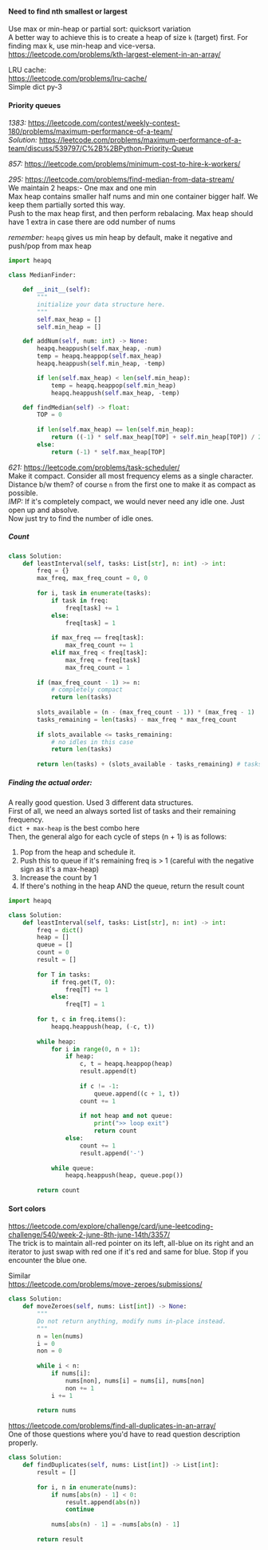 #### Need to find nth smallest or largest
Use max or min-heap or partial sort: quicksort variation <br />
A better way to achieve this is to create a heap of size `k` (target) first. For finding max k, use min-heap and vice-versa. <br />
https://leetcode.com/problems/kth-largest-element-in-an-array/

LRU cache:  <br /> https://leetcode.com/problems/lru-cache/ <br />
Simple dict py-3

#### Priority queues
*1383:* https://leetcode.com/contest/weekly-contest-180/problems/maximum-performance-of-a-team/ <br />
*Solution:* https://leetcode.com/problems/maximum-performance-of-a-team/discuss/539797/C%2B%2BPython-Priority-Queue

*857:* https://leetcode.com/problems/minimum-cost-to-hire-k-workers/

*295:* https://leetcode.com/problems/find-median-from-data-stream/ <br />
We maintain 2 heaps:- One max and one min <br />
Max heap contains smaller half nums and min one container bigger half. We keep them partially sorted this way. <br />
Push to the max heap first, and then perform rebalacing. Max heap should have 1 extra in case there are odd number of nums <br />

_remember:_ `heapq` gives us min heap by default, make it negative and push/pop from max heap
```py
import heapq

class MedianFinder:

    def __init__(self):
        """
        initialize your data structure here.
        """
        self.max_heap = []
        self.min_heap = []

    def addNum(self, num: int) -> None:
        heapq.heappush(self.max_heap, -num)
        temp = heapq.heappop(self.max_heap)
        heapq.heappush(self.min_heap, -temp)

        if len(self.max_heap) < len(self.min_heap):
            temp = heapq.heappop(self.min_heap)
            heapq.heappush(self.max_heap, -temp)

    def findMedian(self) -> float:
        TOP = 0
        
        if len(self.max_heap) == len(self.min_heap):
            return ((-1) * self.max_heap[TOP] + self.min_heap[TOP]) / 2
        else:
            return (-1) * self.max_heap[TOP]
```

*621:* https://leetcode.com/problems/task-scheduler/ <br />
Make it compact. Consider all most frequency elems as a single character. <br />
Distance b/w them? of course `n` from the first one to make it as compact as possible. <br />
_IMP:_ If it's completely compact, we would never need any idle one. Just open up and absolve. <br />
Now just try to find the number of idle ones.
##### Count
```py
class Solution:
    def leastInterval(self, tasks: List[str], n: int) -> int:
        freq = {}
        max_freq, max_freq_count = 0, 0
        
        for i, task in enumerate(tasks):
            if task in freq:
                freq[task] += 1
            else:
                freq[task] = 1
            
            if max_freq == freq[task]:
                max_freq_count += 1
            elif max_freq < freq[task]:
                max_freq = freq[task]
                max_freq_count = 1
        
        if (max_freq_count - 1) >= n:
            # completely compact
            return len(tasks)
        
        slots_available = (n - (max_freq_count - 1)) * (max_freq - 1)
        tasks_remaining = len(tasks) - max_freq * max_freq_count
        
        if slots_available <= tasks_remaining:
            # no idles in this case
            return len(tasks)
        
        return len(tasks) + (slots_available - tasks_remaining) # tasks + idle slots
```

##### Finding the actual order:
A really good question. Used 3 different data structures. <br />
First of all, we need an always sorted list of tasks and their remaining frequency. <br />
`dict + max-heap` is the best combo here <br />
Then, the general algo for each cycle of steps (n + 1) is as follows: <br />
1. Pop from the heap and schedule it.
2. Push this to queue if it's remaining freq is > 1 (careful with the negative sign as it's a max-heap)
3. Increase the count by 1
4. If there's nothing in the heap AND the queue, return the result count

```py
import heapq

class Solution:
    def leastInterval(self, tasks: List[str], n: int) -> int:
        freq = dict()
        heap = []
        queue = []
        count = 0
        result = []
        
        for T in tasks:
            if freq.get(T, 0):
                freq[T] += 1
            else:
                freq[T] = 1
                
        for t, c in freq.items():
            heapq.heappush(heap, (-c, t))
        
        while heap:
            for i in range(0, n + 1):
                if heap:
                    c, t = heapq.heappop(heap)
                    result.append(t)
                    
                    if c != -1:    
                        queue.append((c + 1, t))
                    count += 1
                    
                    if not heap and not queue:
                        print(">> loop exit")
                        return count
                else:
                    count += 1
                    result.append('-')
            
            while queue:
                heapq.heappush(heap, queue.pop())
            
        return count
```

#### Sort colors
https://leetcode.com/explore/challenge/card/june-leetcoding-challenge/540/week-2-june-8th-june-14th/3357/ <br />
The trick is to maintain all-red pointer on its left, all-blue on its right and an iterator to just swap with red one if it's red and same for blue. Stop if you encounter the blue one.

Similar <br />
https://leetcode.com/problems/move-zeroes/submissions/
```py
class Solution:
    def moveZeroes(self, nums: List[int]) -> None:
        """
        Do not return anything, modify nums in-place instead.
        """
        n = len(nums)
        i = 0
        non = 0
        
        while i < n:
            if nums[i]:
                nums[non], nums[i] = nums[i], nums[non]
                non += 1
            i += 1
            
        return nums
```
https://leetcode.com/problems/find-all-duplicates-in-an-array/ <br />
One of those questions where you'd have to read question description properly.
```py
class Solution:
    def findDuplicates(self, nums: List[int]) -> List[int]:
        result = []
        
        for i, n in enumerate(nums):
            if nums[abs(n) - 1] < 0:
                result.append(abs(n))
                continue
            
            nums[abs(n) - 1] = -nums[abs(n) - 1]
        
        return result
```